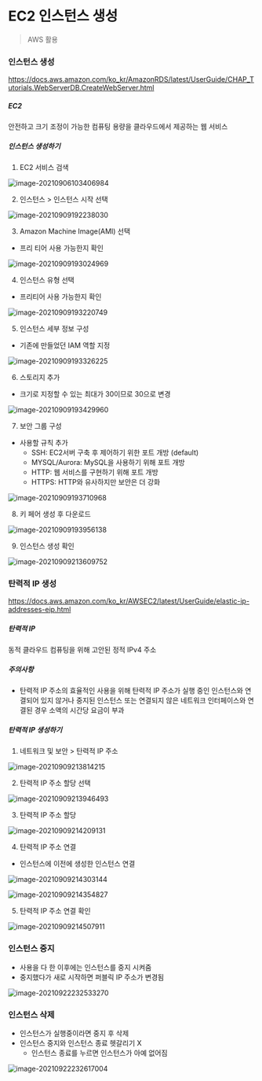 # EC2 인스턴스 생성

> AWS 활용



### 인스턴스 생성

https://docs.aws.amazon.com/ko_kr/AmazonRDS/latest/UserGuide/CHAP_Tutorials.WebServerDB.CreateWebServer.html

##### EC2

안전하고 크기 조정이 가능한 컴퓨팅 용량을 클라우드에서 제공하는 웹 서비스

##### 인스턴스 생성하기

1. EC2 서비스 검색

![image-20210906103406984](EC2.assets/image-20210906103406984.png)

2. 인스턴스 > 인스턴스 시작 선택

![image-20210909192238030](EC2.assets/image-20210909192238030.png)

3.  Amazon Machine Image(AMI) 선택

- 프리 티어 사용 가능한지 확인

![image-20210909193024969](EC2.assets/image-20210909193024969.png)

4. 인스턴스 유형 선택

- 프리티어 사용 가능한지 확인

![image-20210909193220749](EC2.assets/image-20210909193220749.png)

5. 인스턴스 세부 정보 구성 

- 기존에 만들었던 IAM 역할 지정

![image-20210909193326225](EC2.assets/image-20210909193326225.png)

6. 스토리지 추가

- 크기로 지정할 수 있는 최대가 30이므로 30으로 변경

![image-20210909193429960](EC2.assets/image-20210909193429960.png)

7. 보안 그룹 구성

- 사용할 규칙 추가
  - SSH: EC2서버 구축 후 제어하기 위한 포트 개방 (default)
  - MYSQL/Aurora: MySQL을 사용하기 위해 포트 개방
  - HTTP: 웹 서비스를 구현하기 위해 포트 개방
  - HTTPS: HTTP와 유사하지만 보안은 더 강화

![image-20210909193710968](EC2.assets/image-20210909193710968.png)

8. 키 페어 생성 후 다운로드

![image-20210909193956138](EC2.assets/image-20210909193956138.png)

9. 인스턴스 생성 확인

![image-20210909213609752](EC2.assets/image-20210909213609752.png)



### 탄력적 IP 생성

https://docs.aws.amazon.com/ko_kr/AWSEC2/latest/UserGuide/elastic-ip-addresses-eip.html

##### 탄력적 IP

동적 클라우드 컴퓨팅을 위해 고안된 정적 IPv4 주소

##### 주의사항

- 탄력적 IP 주소의 효율적인 사용을 위해 탄력적 IP 주소가 실행 중인 인스턴스와 연결되어 있지 않거나 중지된 인스턴스 또는 연결되지 않은 네트워크 인터페이스와 연결된 경우 소액의 시간당 요금이 부과

##### 탄력적 IP 생성하기

1. 네트워크 및 보안 > 탄력적 IP 주소

![image-20210909213814215](EC2.assets/image-20210909213814215.png)

2. 탄력적 IP 주소 할당 선택

![image-20210909213946493](EC2.assets/image-20210909213946493.png)

3. 탄력적 IP 주소 할당

![image-20210909214209131](EC2.assets/image-20210909214209131.png)

4. 탄력적 IP 주소 연결

- 인스턴스에 이전에 생성한 인스턴스 연결

![image-20210909214303144](EC2.assets/image-20210909214303144.png)

![image-20210909214354827](EC2.assets/image-20210909214354827.png)

5. 탄력적 IP 주소 연결 확인

![image-20210909214507911](EC2.assets/image-20210909214507911.png)



### 인스턴스 중지

- 사용을 다 한 이후에는 인스턴스를 중지 시켜줌
- 중지했다가 새로 시작하면 퍼블릭 IP 주소가 변경됨

![image-20210922232533270](EC2.assets/image-20210922232533270.png)



### 인스턴스 삭제

- 인스턴스가 실행중이라면 중지 후 삭제
- 인스턴스 중지와 인스턴스 종료 헷갈리기 X
  - 인스턴스 종료를 누르면 인스턴스가 아예 없어짐

![image-20210922232617004](EC2.assets/image-20210922232617004.png)

